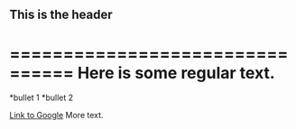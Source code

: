 ## This is the header
================================
Here is some regular text.
================================
*bullet 1
*bullet 2

[Link to Google](http://www.google.com)
More text.
